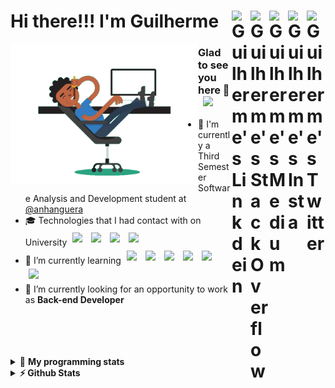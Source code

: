<div align='left'><h1> Hi there!!! I'm Guilherme
  <a href="https://twitter.com/iamgrodrigues" target="_blank" rel="nofollow">
    <img align="right" alt="Guilherme's Twitter" width="30px" src="https://cdn.jsdelivr.net/npm/simple-icons@v3/icons/twitter.svg" />
  </a>
    <a href="https://www.instagram.com/iamgrodrigues" target="_blank" rel="nofollow">
    <img align="right" alt="Guilherme's Insta" width="30px" src="https://cdn.jsdelivr.net/npm/simple-icons@v3/icons/instagram.svg" />
  </a>
		<a href="https://medium.com/@iamgrodrigues" target="_blank" rel="nofollow">
		<img align="right" alt="Guilherme's Medium" width="30px" src="https://cdn.jsdelivr.net/npm/simple-icons@v3/icons/medium.svg" />
  </a>
  <a href="https://stackoverflow.com/users/14347023/iamgrodrigues" target="_blank" rel="nofollow">
    <img align="right" alt="Guilherme's StackOverflow" width="30px" src="https://cdn.jsdelivr.net/npm/simple-icons@3.0.1/icons/stackoverflow.svg" />
  </a>
	<a href="https://www.linkedin.com/in/iamgrodrigues" target="_blank" rel="nofollow">
    <img align="right" alt="Guilherme's Linkdein" width="30px" src="https://cdn.jsdelivr.net/npm/simple-icons@v3/icons/linkedin.svg" />
  </a>
</h1>
</div>

<img src='https://github.com/iamgrodrigues/iamgrodrigues/blob/master/Assets/dev.gif' width="300px" align='left'>

### Glad to see you here 👋 &nbsp; ![](https://visitor-badge.glitch.me/badge?page_id=iamgrodrigues.iamgrodrigues&style=flat-square&color=0088cc)
- :school: I'm currently a Third Semester Software Analysis and Development student at <a href="https://www.anhanguera.com/">@anhanguera </a>
- 🎓 Technologies that I had contact with on University
	<img width="30px" style="padding:5px" src="https://www.vectorlogo.zone/logos/python/python-icon.svg"/>
	<img width="30px" style="padding:5px" src="https://www.vectorlogo.zone/logos/mysql/mysql-icon.svg"/>
	<img width="30px" style="padding:5px" src="https://cdn.jsdelivr.net/npm/simple-icons@v3/icons/c.svg"/>
	<img width="30px" style="padding:5px" src="https://www.vectorlogo.zone/logos/java/java-icon.svg"/>
- 🌱 I’m currently learning <img width="30px" style="padding:5px" src="https://www.vectorlogo.zone/logos/java/java-icon.svg"/>
	<img width="30px" style="padding:5px" src="https://www.vectorlogo.zone/logos/springio/springio-icon.svg"/>
	<img width="30px" style="padding:5px" src="https://www.vectorlogo.zone/logos/angular/angular-icon.svg"/>
	<img width="30px" style="padding:5px" src="https://www.vectorlogo.zone/logos/linux/linux-icon.svg"/>
	<img width="30px" style="padding:5px" src="https://www.vectorlogo.zone/logos/docker/docker-icon.svg"/>
	<img width="30px" style="padding:5px" src="https://www.vectorlogo.zone/logos/postgresql/postgresql-icon.svg"/>
- 🔭 I’m currently looking for an opportunity to work as **Back-end Developer**

<br />
<br />
<br />
<br />

<details> 
 <summary>🤖 <b>My programming stats</b></summary>
<br>
  
<!--START_SECTION:waka-->
![Lines of code](https://img.shields.io/badge/From%20Hello%20World%20I%27ve%20Written-7351%20lines%20of%20code-blue)

**🐱 My Github Data** 

> 🏆 84 Contributions in the Year 2021
 > 
> 📦 10.8 kB Used in Github's Storage 
 > 
> 💼 Opted to Hire
 > 
> 📜 8 Public Repositories 
 > 
> 🔑 0 Private Repositories  
 > 
**I'm an Early 🐤** 

```text
🌞 Morning    42 commits     ████░░░░░░░░░░░░░░░░░░░░░   18.75% 
🌆 Daytime    78 commits     ████████░░░░░░░░░░░░░░░░░   34.82% 
🌃 Evening    64 commits     ███████░░░░░░░░░░░░░░░░░░   28.57% 
🌙 Night      40 commits     ████░░░░░░░░░░░░░░░░░░░░░   17.86%

```
📅 **I'm Most Productive on Friday** 

```text
Monday       22 commits     ██░░░░░░░░░░░░░░░░░░░░░░░   9.82% 
Tuesday      16 commits     █░░░░░░░░░░░░░░░░░░░░░░░░   7.14% 
Wednesday    34 commits     ███░░░░░░░░░░░░░░░░░░░░░░   15.18% 
Thursday     40 commits     ████░░░░░░░░░░░░░░░░░░░░░   17.86% 
Friday       81 commits     █████████░░░░░░░░░░░░░░░░   36.16% 
Saturday     21 commits     ██░░░░░░░░░░░░░░░░░░░░░░░   9.38% 
Sunday       10 commits     █░░░░░░░░░░░░░░░░░░░░░░░░   4.46%

```


📊 **This Week I Spent My Time On** 

```text
⌚︎ Time Zone: America/Sao_Paulo

💬 Programming Languages: 
Java                     20 hrs 35 mins      ██████████░░░░░░░░░░░░░░░   42.35% 
Other                    7 hrs 48 mins       ████░░░░░░░░░░░░░░░░░░░░░   16.07% 
Markdown                 7 hrs 26 mins       ███░░░░░░░░░░░░░░░░░░░░░░   15.29% 
Git                      5 hrs 4 mins        ██░░░░░░░░░░░░░░░░░░░░░░░   10.44% 
Bash                     3 hrs 30 mins       █░░░░░░░░░░░░░░░░░░░░░░░░   7.22%

🔥 Editors: 
IntelliJ                 24 hrs 20 mins      ████████████░░░░░░░░░░░░░   50.05% 
Bash                     15 hrs 48 mins      ████████░░░░░░░░░░░░░░░░░   32.5% 
VS Code                  7 hrs 33 mins       ████░░░░░░░░░░░░░░░░░░░░░   15.56% 
Vim                      55 mins             ░░░░░░░░░░░░░░░░░░░░░░░░░   1.89%

🐱‍💻 Projects: 
PeopleManager-API        14 hrs 57 mins      ███████░░░░░░░░░░░░░░░░░░   30.76% 
JavaDeveloper-Bootcamp   14 hrs 21 mins      ███████░░░░░░░░░░░░░░░░░░   29.54% 
CitiesBrazil-API         12 hrs 35 mins      ██████░░░░░░░░░░░░░░░░░░░   25.91% 
Terminal                 2 hrs 45 mins       █░░░░░░░░░░░░░░░░░░░░░░░░   5.68% 
docker101                2 hrs 22 mins       █░░░░░░░░░░░░░░░░░░░░░░░░   4.88%

💻 Operating System: 
Linux                    48 hrs 37 mins      █████████████████████████   100.0%

```

**I Mostly Code in Java** 

```text
Java                     4 repos             ██████████████░░░░░░░░░░░   57.14% 
JavaScript               1 repo              ███░░░░░░░░░░░░░░░░░░░░░░   14.29% 
CSS                      1 repo              ███░░░░░░░░░░░░░░░░░░░░░░   14.29% 
Python                   1 repo              ███░░░░░░░░░░░░░░░░░░░░░░   14.29%

```



<!--END_SECTION:waka-->

</details>

<details>	
  <summary><b>⚡ Github Stats</b></summary>

<div>
	<img height="180em" src="https://github-readme-stats.vercel.app/api?username=iamgrodrigues&show_icons=true&hide_border=true" />
	<img height="180em" src="https://github-readme-stats.vercel.app/api/top-langs/?username=iamgrodrigues&exclude_repo=KNN-Image-Classification&show_icons=true&hide_border=true&layout=compact&langs_count=8"/>
</div>
</details>

